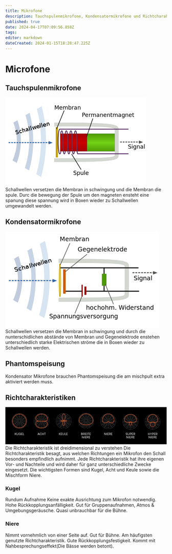 ```yaml
---
title: Mikrofone
description: Tauchspulenmikrofone, Kondensatormikrofone und Richtcharakteristiken
published: true
date: 2024-04-17T07:09:56.858Z
tags: 
editor: markdown
dateCreated: 2024-01-15T18:28:47.225Z
---
```


# Microfone
## Tauchspulenmikrofone
![aufbau_eines_tauchspulenmikrofons.png](/ton/aufbau_eines_tauchspulenmikrofons.png)
Schallwellen versetzen die Membran in schwingung und die Membran die spule.
Durc die bewegung der Spule um den magneten ensteht eine spanung diese spannung wird in Boxen wieder zu Schallwellen umgewandelt werden.
## Kondensatormikrofone
![aufbau_eines_kondensatormikrofons.png](/ton/aufbau_eines_kondensatormikrofons.png)
Schallwellen versetzen die Membran in schwingung und durch die nunterschidlichen abstände von Membran und Gegenelektrode enstehen unterschiedlich starke Elektrischen ströme die in Boxen wieder zu Schallwellen werden.
## Phantomspeisung
Kondensator Mikrofone brauchen Phantomspeisung die am mischpult extra aktiviert werden muss.
## Richtcharakteristiken
![richtcharakteristiken.webp](/ton/richtcharakteristiken.webp)
Die Richtcharakteristik ist dreidimensional zu verstehen
Die Richtcharakteristik besagt, aus welchen Richtungen ein Mikrofon den Schall besonders empfindlich aufnimmt.
Jede Richtcharakteristik hat ihre eigenen Vor- und Nachteile und wird daher für ganz unterschiedliche Zwecke eingesetzt.
Die wichtigsten Formen sind Kugel, Acht und Keule sowie die Mischform Niere.

### Kugel
Rundum Aufnahme
Keine exakte Ausrichtung zum Mikrofon notwendig.
Hohe Rückkopplungsanfälligkeit.
Gut für Gruppenaufnahmen, Atmos & Umgebungsgeräusche.
Quasi unbrauchbar für die Bühne.
### Niere
Nimmt vornehmlich von einer Seite auf.
Gut für Bühne.
Am häufigsten genutzte Richtcharakteristik.
Gute Rückkopplungsfestigkeit.
Kommt mit Nahbesprechungseffekt(Die Bässe werden betont).